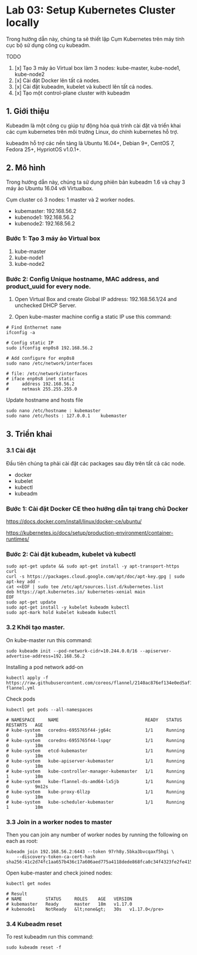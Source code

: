 # Lab 03: Setup Kubernetes Cluster locally

Trong hướng dẫn này, chúng ta sẽ thiết lập Cụm Kubernetes trên máy tính cục bộ sử dụng công cụ kubeadm.

TODO

1. [x] Tạo 3 máy ảo Virtual box làm 3 nodes: kube-master, kube-node1, kube-node2
2. [x] Cài đặt Docker lên tất cả nodes.
3. [x] Cài đặt kubeadm, kubelet và kubectl lên tất cả nodes.
4. [x] Tạo một control-plane cluster with kubeadm

## 1. Giới thiệu

Kubeadm là một công cụ giúp tự động hóa quá trình cài đặt và triển khai các cụm kubernetes trên môi trường Linux, do chính kubernetes hỗ trợ.

kubeadm hỗ trợ các nền tảng là Ubuntu 16.04+, Debian 9+, CentOS 7, Fedora 25+, HypriotOS v1.0.1+.

## 2. Mô hình

Trong hướng dẫn này, chúng ta sử dụng phiên bản kubeadm 1.6 và chạy 3 máy ảo Ubuntu 16.04 với Virtualbox.

[]()

Cụm cluster có 3 nodes: 1 master và 2 worker nodes.


- kubemaster: 192.168.56.2
- kubenode1: 192.168.56.2
- kubenode2: 192.168.56.2

### Bước 1: Tạo 3 máy ảo Virtual box

1. kube-master
2. kube-node1
3. kube-node2

### Bước 2: Config Unique hostname, MAC address, and product_uuid for every node.

1. Open Virtual Box and create Global IP address: 192.168.56.1/24 and unchecked DHCP Server.

2. Open kube-master machine config a static IP use this command:

```shell
# Find Enthernet name
ifconfig -a

# Config static IP
sudo ifconfig enp0s8 192.168.56.2

# Add configure for enp0s8
sudo nano /etc/network/interfaces

# file: /etc/network/interfaces
# iface enp0s8 inet static
#     address 192.168.56.2
#     netmask 255.255.255.0
```

Update hostname and hosts file

```shell
sudo nano /etc/hostname : kubemaster
sudo nano /etc/hosts : 127.0.0.1    kubemaster
```

## 3. Triển khai

### 3.1 Cài đặt 

Đầu tiên chúng ta phải cài đặt các packages sau đây trên tất cả các node.

- docker
- kubelet
- kubectl
- kubeadm

### Bước 1: Cài đặt Docker CE theo hướng dẫn tại trang chủ Docker

https://docs.docker.com/install/linux/docker-ce/ubuntu/

https://kubernetes.io/docs/setup/production-environment/container-runtimes/

### Bước 2: Cài đặt kubeadm, kubelet và kubectl

```shell
sudo apt-get update && sudo apt-get install -y apt-transport-https curl
curl -s https://packages.cloud.google.com/apt/doc/apt-key.gpg | sudo apt-key add -
cat <<EOF | sudo tee /etc/apt/sources.list.d/kubernetes.list
deb https://apt.kubernetes.io/ kubernetes-xenial main
EOF
sudo apt-get update
sudo apt-get install -y kubelet kubeadm kubectl
sudo apt-mark hold kubelet kubeadm kubectl
```

### 3.2 Khởi tạo master.

On kube-master run this command:

```shell
sudo kubeadm init --pod-network-cidr=10.244.0.0/16 --apiserver-advertise-address=192.168.56.2
```

Installing a pod network add-on

```shell
kubectl apply -f https://raw.githubusercontent.com/coreos/flannel/2140ac876ef134e0ed5af15c65e414cf26827915/Documentation/kube-flannel.yml
```

Check pods

```shell
kubectl get pods --all-namespaces

# NAMESPACE     NAME                                 READY   STATUS    RESTARTS   AGE
# kube-system   coredns-6955765f44-jg64c             1/1     Running   0          10m
# kube-system   coredns-6955765f44-lspqr             1/1     Running   0          10m
# kube-system   etcd-kubemaster                      1/1     Running   0          10m
# kube-system   kube-apiserver-kubemaster            1/1     Running   0          10m
# kube-system   kube-controller-manager-kubemaster   1/1     Running   1          10m
# kube-system   kube-flannel-ds-amd64-lx5jb          1/1     Running   0          9m12s
# kube-system   kube-proxy-6llzp                     1/1     Running   0          10m
# kube-system   kube-scheduler-kubemaster            1/1     Running   1          10m
```

### 3.3 Join in a worker nodes to master

Then you can join any number of worker nodes by running the following on each as root:

```shell
kubeadm join 192.168.56.2:6443 --token 97rh8y.5bka3bvcqaxf5hgi \
    --discovery-token-ca-cert-hash sha256:41c2d74fc1aa657b436c17a606aed775a4118dede868fca0c34f4323fe2fe415
```

Open kube-master and check joined nodes:

```shell
kubectl get nodes

# Result
# NAME         STATUS     ROLES    AGE   VERSION
# kubemaster   Ready      master   18m   v1.17.0
# kubenode1    NotReady   &lt;none&gt;   30s   v1.17.0</pre>
```

### 3.4 Kubeadm reset

To rest kubeadm run this command:

```shell
sudo kubeadm reset -f
```






